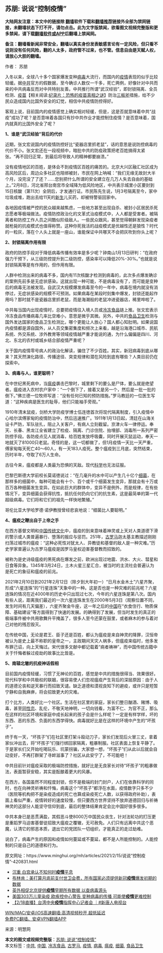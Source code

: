  <h2>苏朋: 说说“控制疫情”</h2> <p class="notice"><b>大陆网友注意：本文中的链接除 <a href="https://github.com/bannedbook/fanqiang" >翻墙</a>软件下载和<a href="https://github.com/killgcd/justmysocks/blob/master/README.md">翻墙推荐</a>链接外全部为禁网链接，未翻墙状态下打不开，请勿点击。此为文字版禁闻，欲看图文视频完整版和更多禁闻，请下载<a href="https://github.com/bannedbook/fanqiang">翻墙软件或APP</a>后翻墙上禁闻网。</p><p>备注：翻墙看新闻非常安全，翻墙以真实身份发表敏感言论有一定风险，但只看不说则没有任何风险，翻的人太多，政府管不过来，也不管。信息自由是天赋人权，请放心大胆的翻墙。</b></p>  <div class="entry"> <p>作者： 苏朋</p> <p>入冬以来，全球八十多个国家爆发变种<a href="https://www.bannedbook.org/bnews/tag/%e7%97%85%e6%af%92/" class="st_tag internal_tag" rel="tag" title="标签 病毒 下的日志">病毒</a>大流行，而国内的<a href="https://www.bannedbook.org/bnews/tag/%E7%96%AB%E6%83%85/" class="st_tag internal_tag" rel="tag" title="标签 疫情 下的日志">疫情</a>表现的似乎比较轻缓。据<a href="https://www.bannedbook.org/bnews/tag/%e4%b8%ad%e5%85%b1/" class="st_tag internal_tag" rel="tag" title="标签 中共 下的日志">中共</a>官方的假数据，至今确诊人数仅一千多，死亡两例，好像针对中共而来的中共病毒反而对中共特别友善。中共推行所谓“武汉经验”，即封锁隔离、全员检测、<span class='wp_keywordlink'><a href="https://www.bannedbook.org/bnews/tculture/20160630/551027.html" title="疫苗" target="_blank">疫苗</a></span>【相关阅读:<a href='https://www.bannedbook.org/bnews/topimagenews/20180408/925060.html' target='_blank'>纪录片：恐怖的疫苗真相之谜</a>】防治<span class='wp_keywordlink'><a href="https://www.bannedbook.org/forum11/topic343.html" title="禁片：解体党文化之三板斧" target="_blank">三板斧</a></span>措施，给不少民众造成国内比国外安全的幻觉，相信中共疫情防控得好。</p> <p>客观上说，目前国内的疫情感觉上确实相对轻缓，但是，这是否就意味着中共“战疫”成功了呢？是否意味着各国只有抄中共作业才能控制住疫情？是否意味着，国内就真的比国外安全了呢？</p> <p><strong>1、谁是“武汉经验”背后的代价</strong></p> <p>近期，张文宏说国内的疫情防控好比“瓷器店里抓老鼠”，话的意思是说防控病毒的代价不小。张文宏还在一段视频中，暗批中共的防疫政策把老百姓搞得太紧张。“再不回归正常，到最后将导致人的精神都要崩溃。”</p> <p>没有疫情地区的百姓，是体会不到疫情区百姓的痛苦的。北京大兴区融汇社区成为高风险区后，周边众多社区也陪绑被封，市民在网上呐喊：“我们无缘无故封大半个月，没完没了了还？……您别把什么所谓的安全建立在几万人失去自由的基础上。”2月8日，河北省邢台南宫市全域降为低风险地区，中共表示城里小区要封到15日核酸（第11次）全阴后，才发通行证。市民陈先生说，1月3号隔离至今，家中垃圾成堆，跑出去给11天的<span class='wp_keywordlink'><a href="https://www.bannedbook.org/forum2/topic1642.html" title="正见网《新生》" target="_blank">新生</a></span>儿买药，却被特警驱回家中。</p> <p>各地因疫情被严控的民众越来越焦虑，一些地方甚至出现自杀、被封小区居民杀死志愿者等极端做法。疫情防控政治化的文革式治疫模式中，人人都是受害者。被隔离者和防控工作人员之间酷似阶级敌人。一些民众跟风，甚至觉得朝鲜发现染疫者就枪毙的抗疫模式也值得称赞。这种你死我活的战疫模式是优越性还是狼性？时代的一粒灰，落在个人头上就是一座山，谁能保证中共哪天不会把灰吹到你头上呢？</p> <p><strong>2、封锁隔离作用有限</strong></p>  <p>政府的防控手段对于降低病毒传播有效率是多少呢？钟南山1月13日研判：“在政府强力干预下，从三级防控提升到二级防控，感染率可以降低20%-30%。”也就是说封锁隔离等是有作用的，但作用有限。</p> <p>人群中检测出来的病毒不多，国内有11次核酸才检测到病毒的，此次多点爆发确诊的案例先前多是无症状感染。这就出现一种可能，不是病毒没有了，而可能是变种后的病毒无法被发现。自武汉大规模爆发病毒至今的一年中，病毒在境内就没有消停过，无症状感染的规模不可预测。如果病毒在某段时刻集中爆发，封锁还能起作用吗？那时就不是瓷器店里抓老鼠，而是海潮般的老鼠冲进瓷器店，稀里哗啦了。</p> <p>中共每当国内出现疫情时，总要把疫情往入境人员或<a href="https://www.bannedbook.org/bnews/tag/%E5%86%B7%E5%86%BB%E9%A3%9F%E5%93%81/" class="st_tag internal_tag" rel="tag" title="标签 冷冻食品 下的日志">冷冻食品</a>链上推。张文宏表示冷冻食品传播病毒几率比空难小，意思是微乎其微。另外，中共的<a href="https://www.bannedbook.org/bnews/tag/%E9%A3%9F%E5%93%81%E5%8D%AB%E7%94%9F/" class="st_tag internal_tag" rel="tag" title="标签 食品卫生 下的日志">食品卫生</a>检测与国外发达国家的食品卫生检测比，哪个更能让人放心？国人都心知肚明。如果说国内疫情都是源自国外，从人员交集密集度和频次上来看，越是沿海港口城市、民航系统、外交系统、涉外教育等领域疫情越严重才能说的通，为什么偏偏是四川、河北、东北的农村或城乡结合部疫情严重呢？</p> <p>关于国内疫情零号病人的政治化解读，骗住了不少百姓。其实，新冠病毒到底从哪来？其天然演化路径、传播途径、突变规律和潜在风险到底有哪些？人类目前仍在探索中。</p> <p><strong>3、病毒与人，谁更聪明？</strong></p> <p>在中世纪黑死病中，当<a href="https://www.bannedbook.org/bnews/tag/%e7%98%9f%e7%96%ab/" class="st_tag internal_tag" rel="tag" title="标签 瘟疫 下的日志">瘟疫</a>袭击巴黎时，城里剩下的要么是尸体，要么就是绝望者。瘟疫进入农村农户家中：“一个倒下了，接着又是另一个，然后是一批一批的倒下。”佛兰德一位牧师写道：“没有任何已知的预防措施。”罗马教廷的一位医生写道：“这种疾病是医生的耻辱，他们只能袖手旁观。”</p> <p>1910年清末鼠疫，剑桥大学防疫学博士伍连徳首次将现代隔离制度，引入疫情中心哈尔滨傅家甸的疫情防治中，然后迅速推广。1911年1月13日起，清廷在山海关设卡严防，军队驻扎，阻止入关客户，有病人立刻截留。京津火车一律停运。奉天、长春、黑龙江全省建立了检疫、隔离、门诊住院、抬埋部、消毒所一系列严密防控手段。各防疫点见人就消毒，给百姓发放呼吸囊，同时开展灭鼠运动，奉天一地就灭了81000只老鼠。奇怪的是，这一切都做了，但1月疫情一天比一天严重，傅家甸每天死亡40～60人，有一天183人疫死。整个瘟疫到三月底，突然结束，历时半年，夺取了6万人生命。</p> <p>古往今来，瘟疫都是人类最为恐惧的天敌。现代<span class='wp_keywordlink'><a href="https://www.bannedbook.org/forum11/topic309.html" title="禁片：“科学”的棍子" target="_blank">科学</a></span>也无法征服。</p>  <p>巴黎巴斯德大学前校长莫诺徳说过：“在几毫升的水中可以产生几十亿个<a href="https://www.bannedbook.org/bnews/tag/%E7%BB%86%E8%8F%8C/" class="st_tag internal_tag" rel="tag" title="标签 细菌 下的日志">细菌</a>，在那样多的细菌中，每种可能会有十个、百个或千个细菌发生变异，那就会有十万或百万各种细菌发生变异。在如此巨大的群体中，变异不是例外，而是规律，在有些情况下，变异细菌会获得抗性，抵抗任何扔向它们的抗生素，这是最简单的第一代超级病毒。它们将和它们的祖先一样快地繁殖。”</p> <p>哥伦比亚大学哈罗德·诺伊教授曾经悲哀地说：“细菌比人要聪明。”</p> <p><strong>4、瘟疫之鞭出自于上帝之手</strong></p> <p>在西方基督文明和<span class='wp_keywordlink_affiliate'><a href="https://www.bannedbook.org/" title="中国" target="_blank">中国</a></span><span class='wp_keywordlink_affiliate'><a href="https://www.bannedbook.org/bnews/tculture/" title="传统文化" target="_blank">传统文化</a></span>中，瘟疫的到来意味着神灵或上天对人类道德下滑的警示或人类普遍暴行、堕落的报应与惩罚。251年，<a href="https://www.bannedbook.org/bnews/tag/%e5%8f%a4%e7%bd%97%e9%a9%ac/" class="st_tag internal_tag" rel="tag" title="标签 古罗马 下的日志">古罗马</a>迦太基主教描述刚刚扫荡过城市的瘟疫：“这种必死性对犹太人、异教徒和基督的敌人是一种灾难。”历史学家普遍认为古罗马瘟疫是因罗马皇权迫害基督教而招致的。</p> <p>被称为是史诗级瘟疫的黑死病在爆发之前，欧洲出现过地震、洪水、大火、彗星和日食等异象。1345年3月24日，土木火星三星汇合，被当时的主流社会普遍认为是死亡的象征和瘟疫的前兆。</p> <p>2021年2月10日到2021年2月12日（除夕到大年初一）“日月水金木土”六星齐聚，形成“六星连珠”的“行星连珠”天象中的一种。这是否也是一种灾难的前兆呢？六星连珠的情况在近4000年的历史中只出现过七次，今年的六星连珠是第八次。国内有些人说，距离我们最近的一次六星连珠发生在2000年5月3日（观察位置不同，发生时间有几天偏差），六星齐聚金牛座，这一年之后的<a href="https://www.bannedbook.org/bnews/tag/%E4%B8%AD%E5%9B%BD/" class="st_tag internal_tag" rel="tag" title="标签 中国 下的日志">中国</a>在“衣食住行、物质保障、基础建设”等方面得到了快速的发展。的确得到了发展，但当时发生的真正的极端事件被中共用歌舞升平掩盖了，很多人至今还蒙在鼓里，或者麻木的参与着对己对他的残忍毁灭。</p> <p>在传统中国，无论是君王、臣子还是百姓，都认为瘟疫是来自神灵的降罪，汉恒帝被认为是史上最不称职的皇帝之一，主政期间天灾人祸多，但瘟疫来临时，他多发布罪己诏，向上天悔过。宋代很多文献中都记载着“病者祷神”，而中国传统古籍中关于忏悔者躲过疫劫的故事比比皆是。</p> <p><strong>5、南辕北辙的抗疫神话假相</strong></p>  <p>目前国内疫情轻缓，习惯了无神论的百姓，感觉是中共的措施很得当、效果很好。现代科学和中共极权的联姻，很容易使人们忽视瘟疫产生背后的深层原因：由于人的道德沦丧和逆天暴行而招致天谴。缺乏道德和漠视良知下的避疫，或许只是短暂宁静和自我麻痹，将会招致更大的灾难。</p> <p>打个比方，人类好比一个社区。生活在社区里的家庭，家长们整日酗酒、赌博、吸毒，甚至<span class='wp_keywordlink'><a href="https://www.bannedbook.org/forum57/topic6302.html" title="我所知道的地球历史与奥秘篇（十）：同性恋与吸毒" target="_blank">同性恋</a></span>、乱伦，不敬天地神明，一切向钱看，为富不仁、为官不正，那么在这样的社区环境和家庭中成长起来的孩子会是什么样呢？一定是有样学样，坏的东西、恶的东西、负面的东西学得快。病毒就好比是在这样的环境中产生的“坏孩子”。</p> <p>终于有一天，“坏孩子”们在社区里打架斗殴动刀子，家长们发现后火冒三丈，拿着家伙冲出去，将“坏孩子”们强行绑回家隔离，粗暴制服。社区表面上恢复平静了。于是家长们又开始吃喝玩乐、坑蒙拐骗，大家想一想，“坏孩子”们从此以后就会自动变好，不再打群架了寻衅滋事了？社区从此安宁了，不可能吧！</p> <p>中共目前针对瘟疫采取的极端防控措施，就好比是无良家长对待“坏孩子”的粗暴做法，表面暂获安稳，其实是酝酿着更大的风暴。</p> <p>在西方，各国虽然不同程度封锁，但不是极端的封门封户，人们在依靠科学的同时，也在向神灵祈祷和忏悔，病毒这个“坏孩子”都浮在水面，疫情数字只多不少（医院等机构把不是染疫造成的死亡也算成染疫死亡人数，以获得政府补助），表面上看似严重，疫情转好的速度较慢，但只要西方世界坚持不放弃道德回归与祈祷神灵的这部分人能坚守信仰到底，最后的整体结果肯定会比中国好很多很多。</p> <p>中共本身已是恶贯满盈，其假恶斗使8000万中国民众丧生，针对法轮功的打压更是重蹈罗马迫害基督徒招致大瘟疫之覆辙，无可赦免。人们只有远离中共这个恶魔，认清它的邪恶本质，退出它的党团队一切组织，才能真正的走过劫难。</p> <p>说白了，病毒产生的原因和疫情如何蔓延或不蔓延，都不是人所能控制的。人能控制的只是自己的道德和行为。</p> <p>原文网址：https://www.minghui.org/mh/articles/2021/2/15/说说“控制疫情”-420831.html</p>  <ul class='op-related-articles' title='相关阅读'> <li><a href='https://www.bannedbook.org/bnews/headline/20210218/1489303.html' target='_blank'>沉重 白宫承认不知何时<b>疫情</b>平息</a></li> <li><a href='https://www.bannedbook.org/bnews/worldnews/usa/20210218/1489225.html' target='_blank'>布林肯：美打算月底前支付世卫会费，所有国家必须提供新冠<b>疫情</b>爆发初期的数据</a></li> <li><a href='https://www.bannedbook.org/bnews/comments/20210218/1489139.html' target='_blank'>英外相促北京提供<b>疫情</b>早期所有数据 以查病毒源头</a></li> <li><a href='https://www.bannedbook.org/bnews/bannedvideo/20210218/1489125.html' target='_blank'>美国303万儿童染疫 欧疾控中心警告 变种病毒的传播 可能使<b>疫情</b>更难控制</a></li> <li><a href='https://www.bannedbook.org/bnews/bannedvideo/20210218/1489057.html' target='_blank'>【2/18直播】台湾中央<b>疫情</b>指挥中心记者会  ｜#新唐人电视台</a></li> </ul> <p class="texttj"> <a href="https://github.com/bannedbook/fanqiang/wiki/V2ray%E6%9C%BA%E5%9C%BA" target="_blank">WIN/MAC/安卓/iOS高速翻墙:高清视频秒开,超低延迟</a><br/> <a href="https://github.com/bannedbook/fanqiang/wiki/%E7%A6%81%E9%97%BB%E7%BD%91%E5%AE%89%E5%8D%93%E7%BF%BB%E5%A2%99%E6%96%B0%E9%97%BBAPP" target="_blank">免费PC翻墙、安卓VPN翻墙APP</a></p><p> 来源：明慧网 </p><a name='sharetosocial'></a>       <div><b>本文的图文或视频完整版</b>：<a href='https://www.bannedbook.org/bnews/comments/20210218/1489334.html'>苏朋: 说说“控制疫情”</a></div>  </div><!--END ENTRY--> <div class="postfooter"> <div>本文标签：<a href="https://www.bannedbook.org/bnews/tag/%e4%b8%ad%e5%85%b1/" rel="tag">中共</a>, <a href="https://www.bannedbook.org/bnews/tag/%E4%B8%AD%E5%9B%BD/" rel="tag">中国</a>, <a href="https://www.bannedbook.org/bnews/tag/%E5%86%B7%E5%86%BB%E9%A3%9F%E5%93%81/" rel="tag">冷冻食品</a>, <a href="https://www.bannedbook.org/bnews/tag/%e5%8f%a4%e7%bd%97%e9%a9%ac/" rel="tag">古罗马</a>, <a href="https://www.bannedbook.org/bnews/tag/%E7%96%AB%E6%83%85/" rel="tag">疫情</a>, <a href="https://www.bannedbook.org/bnews/tag/%e7%97%85%e6%af%92/" rel="tag">病毒</a>, <a href="https://www.bannedbook.org/bnews/tag/%e7%98%9f%e7%96%ab/" rel="tag">瘟疫</a>, <a href="https://www.bannedbook.org/bnews/tag/%E7%BB%86%E8%8F%8C/" rel="tag">细菌</a>, <a href="https://www.bannedbook.org/bnews/tag/%E9%A3%9F%E5%93%81%E5%8D%AB%E7%94%9F/" rel="tag">食品卫生</a></div>  </div><!--END POSTFOOTER--> 